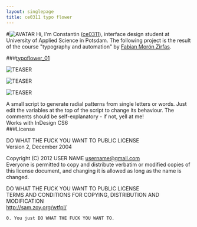 ```yaml
---
layout: singlepage
title: ce0311 typo flower
---
```

#![AVATAR](https://raw.github.com/fabiantheblind/auto-typo-adbe-id/master/ce0311/ce0311.png) Hi,
I'm Constantin ([ce0311](https://github.com/ce0311)), interface design student at University of Applied Science in Potsdam. The following project is the result of the course "typography and automation" by [Fabian Morón Zirfas](https://github.com/fabiantheblind).

###[typoflower_01](https://raw.github.com/fabiantheblind/auto-typo-adbe-id/master/ce0311/typoflower_01.jsx)  

![TEASER](https://raw.github.com/fabiantheblind/auto-typo-adbe-id/master/ce0311/preview_1.png)  

![TEASER](https://raw.github.com/fabiantheblind/auto-typo-adbe-id/master/ce0311/preview_2.png)  

![TEASER](https://raw.github.com/fabiantheblind/auto-typo-adbe-id/master/ce0311/preview_3.png)  

A small script to generate radial patterns from single letters or words. Just edit the variables at the top of the script to change its behaviour. The comments should be self-explanatory - if not, yell at me!  
Works with InDesign CS6  
###License  


DO WHAT THE FUCK YOU WANT TO PUBLIC LICENSE  
Version 2, December 2004  

 Copyright (C) 2012 USER NAME <username@gmail.com>  
 Everyone is permitted to copy and distribute verbatim or modified copies of this license document, and changing it is allowed as long as the name is changed.  

DO WHAT THE FUCK YOU WANT TO PUBLIC LICENSE  
TERMS AND CONDITIONS FOR COPYING, DISTRIBUTION AND MODIFICATION  
http://sam.zoy.org/wtfpl/

`0. You just DO WHAT THE FUCK YOU WANT TO.  `